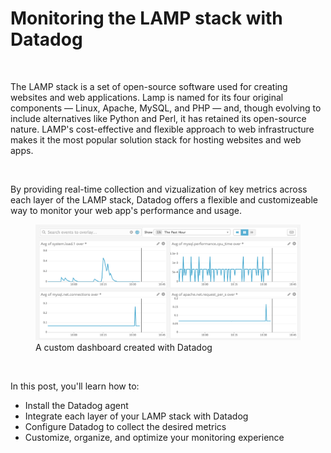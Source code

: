 <h1> Monitoring the LAMP stack with Datadog  </h1>

<br />

<p>
The LAMP stack is a set of open-source software used for creating websites and web applications. Lamp is named for its four original components — Linux, Apache, MySQL, and PHP — and, though evolving to include alternatives like Python and Perl, it has retained its open-source nature. LAMP's cost-effective and flexible approach to web infrastructure makes it the most popular solution stack for hosting websites and web apps.
</p>

<br />

<p>
By providing real-time collection and vizualization of key metrics across each layer of the LAMP stack, Datadog offers a flexible and customizeable way to monitor your web app's performance and usage.
</p>

<figure>
    <img src='keymetrics.png' alt='missing' />
    <figcaption>A custom dashboard created with Datadog</figcaption>
</figure>

</br>
<p>
In this post, you'll learn how to:
</p>

<ul>
  <li>Install the Datadog agent</li>
  <li>Integrate each layer of your LAMP stack with Datadog</li>
  <li>Configure Datadog to collect the desired metrics</li>
  <li>Customize, organize, and optimize your monitoring experience</li>
</ul>
